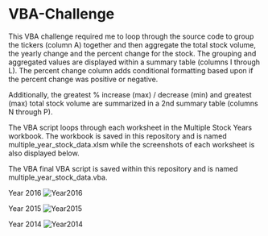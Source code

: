 # VBA-Challenge
This VBA challenge required me to loop through the source code to group the tickers (column A) together and then aggregate the total stock volume, the yearly change and the percent change for the stock. The grouping and aggregated values are displayed within a summary table (columns I through L). The percent change column adds conditional formatting based upon if the percent change was positive or negative.

Additionally, the greatest % increase (max) / decrease (min) and greatest (max) total stock volume are summarized in a 2nd summary table (columns N through P). 

The VBA script loops through each worksheet in the Multiple Stock Years workbook. The workbook is saved in this repository and is named multiple_year_stock_data.xlsm while the screenshots of each worksheet is also displayed below. 

The VBA final VBA script is saved within this repository and is named multiple_year_stock_data.vba. 


Year 2016
![Year2016](https://user-images.githubusercontent.com/84818223/123566383-95e36380-d78d-11eb-9cdc-364fc868874e.PNG)

Year 2015
![Year2015](https://user-images.githubusercontent.com/84818223/123566485-cf1bd380-d78d-11eb-9e58-857dc457f6f2.PNG)

Year 2014
![Year2014](https://user-images.githubusercontent.com/84818223/123566558-f4104680-d78d-11eb-869c-5b05b6a959ba.PNG)
